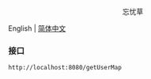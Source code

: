 <p align="center">
  忘忧草
</p>

English | [简体中文](./README-zh.md)

### 接口
```
http://localhost:8080/getUserMap
```